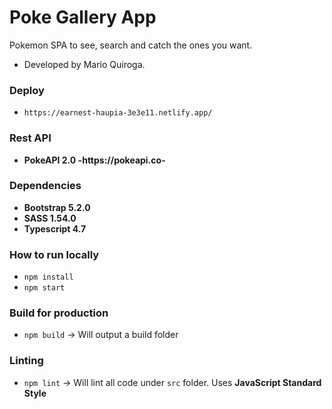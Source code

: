 # Poke Gallery App

Pokemon SPA to see, search and catch the ones you want. <br/>

- Developed by Mario Quiroga.

### Deploy
- `https://earnest-haupia-3e3e11.netlify.app/`

### Rest API
- **PokeAPI 2.0 -https://pokeapi.co-**

### Dependencies
- **Bootstrap 5.2.0**
- **SASS 1.54.0**
- **Typescript 4.7**

### How to run locally
- `npm install`
- `npm start`

### Build for production
- `npm build` -> Will output a build folder

### Linting
- `npm lint` -> Will lint all code under `src` folder. Uses **JavaScript Standard Style**